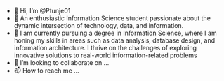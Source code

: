 - 👋 Hi, I’m @Ptunje01
- 👀 An enthusiastic Information Science student passionate about the dynamic intersection of technology, data, and information.
- 🌱 I am currently pursuing a degree in Information Science, where I am honing my skills in areas such as data analysis, database design, and information architecture. I thrive on the challenges of exploring innovative solutions to real-world information-related problems
- 💞️ I’m looking to collaborate on ...
- 📫 How to reach me ...

<!---
Ptunje01/Ptunje01 is a ✨ special ✨ repository because its `README.md` (this file) appears on your GitHub profile.
You can click the Preview link to take a look at your changes.
--->
